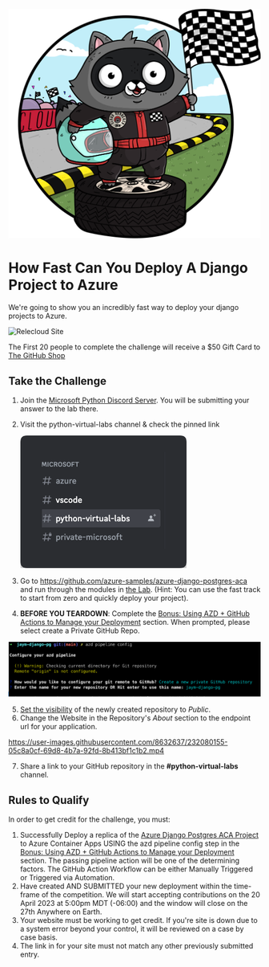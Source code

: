 ![Bit in a Racing Outfit](assets/bit_race.png)

# How Fast Can You Deploy A Django Project to Azure

We're going to show you an incredibly fast way to deploy your django projects to Azure.

![Relecloud Site](assets/Relecloud%20Site.png)

The First 20 people to complete the challenge will receive a $50 Gift Card to [The GitHub Shop](https://www.thegithubshop.com/)


## Take the Challenge

1. Join the [Microsoft Python Discord Server](https://aka.ms/python-discord). You will be submitting your answer to the lab there.
2. Visit the python-virtual-labs channel & check the pinned link

    ![python-virtual-labs](assets/ms-python-discord-python-labs.png)
3. Go to <https://github.com/azure-samples/azure-django-postgres-aca> and run through the modules in [the Lab](https://github.com/Azure-Samples/azure-django-postgres-aca/tree/main/lab). (Hint: You can use the fast track to start from zero and quickly deploy your project). 

4. **BEFORE YOU TEARDOWN**: Complete the [Bonus: Using AZD + GitHub Actions to Manage your Deployment][lab-bonus] section. When prompted, please select create a Private GitHub Repo.

![Steps from azd pipeline config](assets/create-new-private-github-repository.png)

5. [Set the visibility](https://docs.github.com/en/repositories/managing-your-repositorys-settings-and-features/managing-repository-settings/setting-repository-visibility) of the newly created repository to _Public_.
6. Change the Website in the Repository's _About_ section to the endpoint url for your application.

https://user-images.githubusercontent.com/8632637/232080155-05c8a0cf-69d8-4b7a-92fd-8b413bf1c1b2.mp4

7. Share a link to your GitHub repository in the **#python-virtual-labs** channel.


## Rules to Qualify

In order to get credit for the challenge, you must:

1. Successfully Deploy a replica of the [Azure Django Postgres ACA Project](https://github.com/azure-samples/azure-django-postgres-aca) to Azure Container Apps USING the azd pipeline config step in the [Bonus: Using AZD + GitHub Actions to Manage your Deployment][lab-bonus] section. The passing pipeline action will be one of the determining factors. The GitHub Action Workflow can be either Manually Triggered or Triggered via Automation.
2. Have created AND SUBMITTED your new deployment within the time-frame of the competition. We will start accepting contributions on the 20 April 2023 at 5:00pm MDT (-06:00) and the window will close on the 27th Anywhere on Earth.
3. Your website must be working to get credit. If you're site is down due to a system error beyond your control, it will be reviewed on a case by case basis.
4. The link in for your site must not match any other previously submitted entry.


[lab-bonus]: https://github.com/Azure-Samples/azure-django-postgres-aca/blob/main/lab/bonus-07-use-azd-template.md
